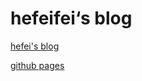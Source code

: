 # hefeifei‘s blog

[hefei's blog](https://github.com/hefei00/blog/issues)

[github pages](https://hefei00.github.io/)

